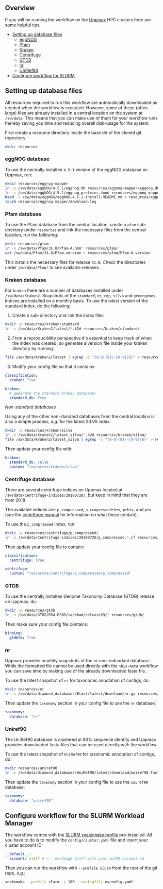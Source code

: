 ## Overview
If you will be running the workflow on the [Uppmax](https://uppmax.uu.se/) HPC clusters here are some helpful tips.

- [Setting up database files](#setting-up-database-files)
  - [eggNOG](#eggnog-database)
  - [Pfam](#pfam-database)
  - [Kraken](#kraken-database)
  - [Centrifuge](#centrifuge-database)
  - [GTDB](#gtdb)
  - [nr](#nr)
  - [UniRef90](#uniref90)
- [Configure workflow for SLURM](#Configure-workflow-for-the-slurm-workload-manager)

## Setting up database files
All resources required to run this workflow are automatically downloaded as needed when the workflow is executed. However, some of these (often large) files are already installed in a central location on the system at `/sw/data`. This means that you can make use of them for your workflow runs thereby saving you time and reducing overall disk-usage for the system.

First create a resource directory inside the base dir of the cloned git repository:
```bash
mkdir resources
```

### eggNOG database
To use the centrally installed `4.5.1` version of the eggNOG database on Uppmax, run:
```bash
mkdir resources/eggnog-mapper
ln -s /sw/data/eggNOG/4.5.1/eggnog.db resources/eggnog-mapper/eggnog.db
ln -s /sw/data/eggNOG/4.5.1/eggnog_proteins.dmnd resources/eggnog-mapper/eggnog_proteins.dmnd
head -1 /sw/data/eggNOG/eggNOG-4.5.1-install-README.md > resources/eggnog-mapper/eggnog.version
touch resources/eggnog-mapper/download.log
```

### Pfam database

To use the Pfam database from the central location, create a `pfam` sub-directory under `resources` and link the necessary files from the central location, run the following:
```bash
mkdir resources/pfam
ln -s /sw/data/Pfam/31.0/Pfam-A.hmm* resources/pfam/
cat /sw/data/Pfam/31.0/Pfam.version > resources/pfam/Pfam-A.version
```

This installs the necessary files for release `31.0`. Check the directories under `/sw/data/Pfam/` to see available releases.

### Kraken database

For `kraken` there are a number of databases installed under `/sw/data/Kraken2`. Snapshots of the `standard`, `nt`, `rdp`, `silva` and `greengenes` indices are installed on a monthly basis. To use the latest version of the standard index, do the following:

1. Create a sub-directory and link the index files

```bash
mkdir -p resources/kraken/standard
ln -s /sw/data/Kraken2/latest/*.k2d resources/kraken/standard/
```

2. From a reproducibility perspective it's essential to keep track of when the index was created, so generate a version file inside your kraken directory by running:
```bash
file /sw/data/Kraken2/latest | egrep -o "[0-9]{8}\-[0-9]{6}" > resources/kraken/standard/kraken.version
```

3. Modify your config file so that it contains:

```yaml
classification:
  kraken: True

kraken:
  # generate the standard kraken database?
  standard_db: True
```

_Non-standard databases_

Using any of the other non-standard databases from the central location is also a simple process, _e.g._ for the latest SILVA index:

```bash
mkdir -p resources/kraken/silva
ln -s /sw/data/Kraken2/latest_silva/*.k2d resources/kraken/silva/
file /sw/data/Kraken2/latest_silva | egrep -o "[0-9]{8}\-[0-9]{6}" > resources/kraken/silva/kraken.version
```

Then update your config file with: 

```yaml
kraken:
  standard_db: False
  custom: "resources/kraken/silva"
```

### Centrifuge database

There are several centrifuge indices on Uppmax located at `/sw/data/Centrifuge-indices/20180720/`, but keep in mind that they are from 2018.

The available indices are: `p_compressed`, `p_compressed+h+v`, `p+h+v`, and `p+v` (see the [centrifuge manual](https://ccb.jhu.edu/software/centrifuge/manual.shtml) for information on what these contain).

To use the `p_compressed` index, run:

```bash
mkdir -p resources/centrifuge/p_compressed/
ln -s /sw/data/Centrifuge-indices/20180720/p_compressed.*.cf resources/centrifuge/p_compressed/
```
Then update your config file to contain:
```yaml
classification:
  centrifuge: True

centrifuge:
  custom: "resources/centrifuge/p_compressed/p_compressed"
```

### GTDB

To use the centrally installed Genome Taxonomy Database (GTDB) release on Uppmax, do:

```bash
mkdir -p resources/gtdb
ln -s /sw/data/GTDB/R04-RS89/rackham/release89/* resources/gtdb/
```

Then make sure your config file contains:
```yaml
binning:
  gtdbtk: True
```

### nr
Uppmax provides monthly snapshots of the `nr` non-redundant database. While the formatted file cannot be used directly with the `nbis-meta` workflow you can save time by making use of the already downloaded fasta file.

To use the latest snapshot of `nr` for taxonomic annotation of contigs, do:
```bash
mkdir resources/nr
ln -s /sw/data/diamond_databases/Blast/latest/download/nr.gz resources/nr/nr.fasta.gz
```

Then update the `taxonomy` section in your config file to use the `nr` database:
```yaml
taxonomy:
  database: "nr"
```

### Uniref90
The UniRef90 database is clustered at 90% sequence identity and Uppmax provides downloaded fasta files that can be used directly with the workflow.

To use the latest snapshot of `UniRef90` for taxonomic annotation of contigs, do:
```bash
mkdir resources/uniref90
ln -s /sw/data/diamond_databases/UniRef90/latest/download/uniref90.fasta.gz resources/uniref90/uniref90.fasta.gz
```

Then update the `taxonomy` section in your config file to use the `uniref90` database:
```yaml
taxonomy:
  database: "uniref90"
```

## Configure workflow for the SLURM Workload Manager

The workflow comes with the [SLURM snakemake profile](https://github.com/Snakemake-Profiles/slurm) pre-installed. All you have to do is to modify the `config/cluster.yaml` file and insert your cluster account ID:

```yaml
__default__:
  account: staff # <-- exchange staff with your SLURM account id
```

Then you can run the workflow with `--profile slurm` from the root of the git repo, _e.g._:

```bash
snakemake --profile slurm -j 100 --configfile myconfig.yaml
```